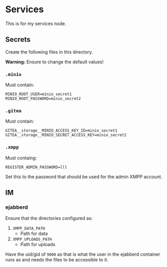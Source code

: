 Services
========

This is for my services node.

## Secrets

Create the following files in this directory.

**Warning:** Ensure to change the default values!

### `.minio`

Must contain:

```
MINIO_ROOT_USER=minio_secret1
MINIO_ROOT_PASSWORD=minio_secret2
```

### `.gitea`

Must contain:

```
GITEA__storage__MINIO_ACCESS_KEY_ID=minio_secret1
GITEA__storage__MINIO_SECRET_ACCESS_KEY=minio_secret2
```

### `.xmpp`

Must containg:

```
REGISTER_ADMIN_PASSWORD=lll
```

Set this to the password that should be used for
the admin XMPP account.

## IM

### ejabberd

Ensure that the directories configured as:

1. `XMPP_DATA_PATH`
	* Path for data
2. `XMPP_UPLOADS_PATH`
	* Path for uploads

Have the uid/gid of `9000` as that is what
the user in the ejabberd container runs as
and needs the files to be accessible to it.
